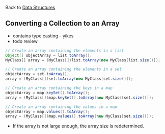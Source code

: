 Back to [Data Structures](index.md)

##  Converting a Collection to an Array

- contains type casting - yikes
- todo review

```java
// Create an array containing the elements in a list
Object[] objectArray = list.toArray();
MyClass[] array = (MyClass[])list.toArray(new MyClass[list.size()]);

// Create an array containing the elements in a set
objectArray = set.toArray();
array = (MyClass[])set.toArray(new MyClass[set.size()]);

// Create an array containing the keys in a map
objectArray = map.keySet().toArray();
array = (MyClass[])map.keySet().toArray(new MyClass[set.size()]);

// Create an array containing the values in a map
objectArray = map.values().toArray();
array = (MyClass[])map.values().toArray(new MyClass[set.size()]);
```

- If the array is not large enough, the array size is redetermined.
